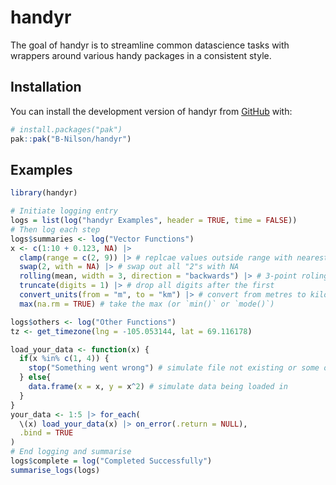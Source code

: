 
# handyr

<!-- badges: start -->
<!-- badges: end -->

The goal of handyr is to streamline common datascience tasks with wrappers around various handy packages in a consistent style.

## Installation

You can install the development version of handyr from [GitHub](https://github.com/) with:

``` r
# install.packages("pak")
pak::pak("B-Nilson/handyr")
```

## Examples

``` r
library(handyr)

# Initiate logging entry
logs = list(log("handyr Examples", header = TRUE, time = FALSE))
# Then log each step
logs$summaries <- log("Vector Functions")
x <- c(1:10 + 0.123, NA) |>
  clamp(range = c(2, 9)) |> # replcae values outside range with nearest value
  swap(2, with = NA) |> # swap out all "2"s with NA
  rolling(mean, width = 3, direction = "backwards") |> # 3-point roling mean
  truncate(digits = 1) |> # drop all digits after the first
  convert_units(from = "m", to = "km") |> # convert from metres to kilometres
  max(na.rm = TRUE) # take the max (or `min()` or `mode()`)

logs$others <- log("Other Functions")
tz <- get_timezone(lng = -105.053144, lat = 69.116178)

load_your_data <- function(x) {
  if(x %in% c(1, 4)) {
    stop("Something went wrong") # simulate file not existing or some other error
  } else{
    data.frame(x = x, y = x^2) # simulate data being loaded in
  } 
}
your_data <- 1:5 |> for_each(
  \(x) load_your_data(x) |> on_error(.return = NULL), 
  .bind = TRUE
)
# End logging and summarise
logs$complete = log("Completed Successfully")
summarise_logs(logs)

```

